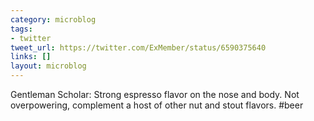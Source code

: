 ```yaml
---
category: microblog
tags:
- twitter
tweet_url: https://twitter.com/ExMember/status/6590375640
links: []
layout: microblog
---
```

Gentleman Scholar: Strong espresso flavor on the nose and body. Not overpowering, complement a host of other nut and stout flavors. #beer

